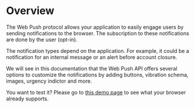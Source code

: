 # Overview

The Web Push protocol allows your application to easily engage users by sending notifications to the browser. The subscription to these notifications are done by the user (opt-in).

The notification types depend on the application. For example, it could be a notification for an internal message or an alert before account closure.

We will see in this documentation that the Web Push API offers several options to customize the notifications by adding buttons, vibration schema, images, urgency indictor and more.

You want to test it? Please go to [this demo page](https://serviceworke.rs/push-payload\_demo.html) to see what your browser already supports.
